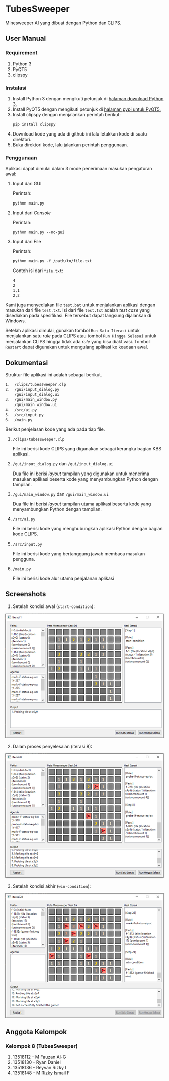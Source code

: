 # TubesSweeper
Minesweeper AI yang dibuat dengan Python dan CLIPS.

## User Manual

### Requirement
1. Python 3
2. PyQT5
3. clipspy

### Instalasi
1. Install Python 3 dengan mengikuti petunjuk di [halaman download Python 3.](https://www.python.org/downloads/)
2. Install PyQT5 dengan mengikuti petunjuk di [halaman pypi untuk PyQT5.](https://pypi.org/project/PyQt5/)
3. Install clipspy dengan menjalankan perintah berikut:
   ```
   pip install clipspy
   ```
4. Download kode yang ada di github ini lalu letakkan kode di suatu direktori.
5. Buka direktori kode, lalu jalankan perintah penggunaan.

### Penggunaan
Aplikasi dapat dimulai dalam 3 mode penerimaan masukan pengaturan awal:
1. Input dari GUI
   
    Perintah:
    ```
    python main.py
    ```
2. Input dari *Console*

    Perintah:
    ```
    python main.py --no-gui
    ```
3. Input dari File

    Perintah:
    ```
    python main.py -f /path/to/file.txt
    ```
    Contoh isi dari `file.txt`:
    ```
    4
    2
    1,1
    2,2
    ```
Kami juga menyediakan file `test.bat` untuk menjalankan aplikasi dengan masukan dari file `test.txt`. Isi dari file `test.txt` adalah *test case* yang disediakan pada spesifikasi. File tersebut dapat langsung dijalankan di Windows.

Setelah aplikasi dimulai, gunakan tombol `Run Satu Iterasi` untuk menjalankan satu *rule* pada CLIPS atau tombol `Run Hingga Selesai` untuk menjalankan CLIPS hingga tidak ada *rule* yang bisa diaktivasi. Tombol `Restart` dapat digunakan untuk mengulang aplikasi ke keadaan awal.

## Dokumentasi
Struktur file aplikasi ini adalah sebagai berikut.
```
1.  /clips/tubessweeper.clp
2.  /gui/input_dialog.py
    /gui/input_dialog.ui
3.  /gui/main_window.py
    /gui/main_window.ui
4.  /src/ai.py
5.  /src/input.py
6.  /main.py
```
Berikut penjelasan kode yang ada pada tiap file.
1.  `/clips/tubessweeper.clp`
    
    File ini berisi kode CLIPS yang digunakan sebagai kerangka bagian KBS aplikasi.

2.  `/gui/input_dialog.py` dan `/gui/input_dialog.ui`
    
    Dua file ini berisi *layout* tampilan yang digunakan untuk menerima masukan aplikasi beserta kode yang menyambungkan Python dengan tampilan.

3.  `/gui/main_window.py` dan `/gui/main_window.ui`
    
    Dua file ini berisi *layout* tampilan utama aplikasi beserta kode yang menyambungkan Python dengan tampilan.

4.  `/src/ai.py`
    
    File ini berisi kode yang menghubungkan aplikasi Python dengan bagian kode CLIPS.

5.  `/src/input.py`
    
    File ini berisi kode yang bertanggung jawab membaca masukan pengguna.

6.  `/main.py`
    
    File ini berisi kode alur utama penjalanan aplikasi

## Screenshots

1. Setelah kondisi awal (`start-condition`):
<img src='screenshots/initial.png'>

2. Dalam proses penyelesaian (iterasi 8):
<img src='screenshots/partial.png'>

3. Setelah kondisi akhir (`win-condition`):
<img src='screenshots/final.png'>
  
## Anggota Kelompok
### Kelompok 8 (TubesSweeper)
1. 13518112 - M Fauzan Al-G
2. 13518130 - Ryan Daniel
3. 13518136 - Reyvan Rizky I
4. 13518148 - M Rizky Ismail F

